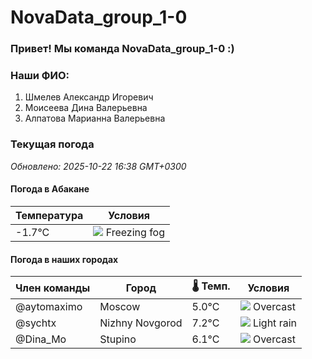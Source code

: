 # NovaData_group_1-0
### Привет! Мы команда NovaData_group_1-0 :)

### Наши ФИО:
1. Шмелев Александр Игоревич
2. Моисеева Дина Валерьевна
3. Алпатова Марианна Валерьевна

### Текущая погода
<!-- WEATHER:START -->
_Обновлено: 2025-10-22 16:38 GMT+0300_

#### Погода в Абакане

| Температура | Условия |
|-------------|----------|
| -1.7°C     | ![](https://cdn.weatherapi.com/weather/64x64/night/260.png) Freezing fog |

#### Погода в наших городах

| Член команды  | Город               | 🌡️ Темп.  | Условия          |
|---------------|---------------------|-----------|--------------------|
| @aytomaximo    | Moscow              |    5.0°C | ![](https://cdn.weatherapi.com/weather/64x64/day/122.png) Overcast     |
| @sychtx        | Nizhny Novgorod     |    7.2°C | ![](https://cdn.weatherapi.com/weather/64x64/night/296.png) Light rain   |
| @Dina_Mo       | Stupino             |    6.1°C | ![](https://cdn.weatherapi.com/weather/64x64/day/122.png) Overcast     |

<!-- WEATHER:END -->

